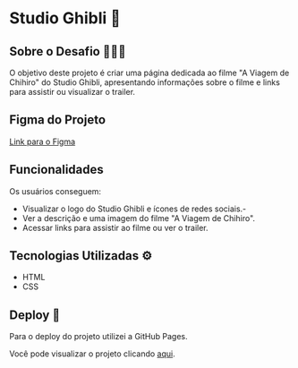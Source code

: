 # Studio Ghibli 🌟

## Sobre o Desafio 👨🏻‍💻
O objetivo deste projeto é criar uma página dedicada ao filme "A Viagem de Chihiro" do Studio Ghibli, apresentando informações sobre o filme e links para assistir ou visualizar o trailer.

## Figma do Projeto
[Link para o Figma](https://www.figma.com/design/Yb9IBH56g7T1hdIyZ3BMNO/Desafios---CodeLab?node-id=5854-2&t=ZI0rSUhY8IeD2MvG-0)

## Funcionalidades

Os usuários conseguem:
- Visualizar o logo do Studio Ghibli e ícones de redes sociais.-
- Ver a descrição e uma imagem do filme "A Viagem de Chihiro".
- Acessar links para assistir ao filme ou ver o trailer.

## Tecnologias Utilizadas ⚙️
- HTML
- CSS


## Deploy 🚀
Para o deploy do projeto utilizei a GitHub Pages.

Você pode visualizar o projeto clicando [aqui](https://landgabriel.github.io/Desafios-CodeLab/Desafio-05/index.html).


